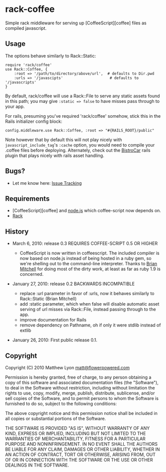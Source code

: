# rack-coffee

Simple rack middleware for serving up [CoffeeScript][coffee] files as compiled javascript.

## Usage

The options behave similarly to Rack::Static:
    
    require 'rack/coffee'
    use Rack::Coffee, {
        :root => '/path/to/directory/above/url',  # defaults to Dir.pwd
        :urls => '/javascipts'                     # defaults to '/javascripts'
    }

By default, rack/coffee will use a Rack::File to serve any static assets found in this path; you may give `:static => false` to have misses pass through to your app.

For rails, presuming you've required 'rack/coffee' somehow, stick this in the Rails initializer config block:

    config.middleware.use Rack::Coffee, :root => "#{RAILS_ROOT}/public"

Note however that by default this will not play nicely with `javascript_include_tag`'s `:cache` option, you would need to compile your .coffee files before deploying. Alternately, check out the [BistroCar][bistrocar] rails plugin that plays nicely with rails asset handling.

## Bugs?

* Let me know here: [Issue Tracking][issues]

## Requirements

* [CoffeeScript][coffee] and [node.js][node] which coffee-script now depends on.
* [Rack][rack]

## History

* March 6, 2010: release 0.3 REQUIRES COFFEE-SCRIPT 0.5 OR HIGHER
    * CoffeeScript is now written in coffeescript. The included compiler is now based on node.js instead of being hosted in a ruby gem, so we're shelling out to the command-line interpreter. Thanks to [Brian Mitchell][binary42] for doing most of the dirty work, at least as far as ruby 1.9 is concerned.

* January 27, 2010: release 0.2 BACKWARDS INCOMPATIBLE
    * replace :url parameter in favor of :urls, now it behaves similarly to Rack::Static (Brian Mitchell)
    * add :static parameter, which when false will disable automatic asset serving of url misses via Rack::File, instead passing through to the app.
    * improve documentation for Rails
    * remove dependency on Pathname, oh if only it were stdlib instead of extlib

* January 26, 2010: First public release 0.1.

## Copyright

Copyright (C) 2010 Matthew Lyon <matt@flowerpowered.com>

Permission is hereby granted, free of charge, to any person obtaining a copy
of this software and associated documentation files (the "Software"), to
deal in the Software without restriction, including without limitation the
rights to use, copy, modify, merge, publish, distribute, sublicense, and/or
sell copies of the Software, and to permit persons to whom the Software is
furnished to do so, subject to the following conditions:

The above copyright notice and this permission notice shall be included in
all copies or substantial portions of the Software.

THE SOFTWARE IS PROVIDED "AS IS", WITHOUT WARRANTY OF ANY KIND, EXPRESS OR
IMPLIED, INCLUDING BUT NOT LIMITED TO THE WARRANTIES OF MERCHANTABILITY,
FITNESS FOR A PARTICULAR PURPOSE AND NONINFRINGEMENT. IN NO EVENT SHALL
THE AUTHORS BE LIABLE FOR ANY CLAIM, DAMAGES OR OTHER LIABILITY, WHETHER 
IN AN ACTION OF CONTRACT, TORT OR OTHERWISE, ARISING FROM, OUT OF OR IN
CONNECTION WITH THE SOFTWARE OR THE USE OR OTHER DEALINGS IN THE SOFTWARE.

[coffeescript]: http://jashkenas.github.com/coffee-script/
[bistrocar]: http://github.com/jnicklas/bistro_car
[issues]: http://github.com/mattly/rack-coffee/issues
[node]: http://nodejs.org/
[rack]: http://rack.rubyforge.org/
[binary42]: http://github.com/binary42
